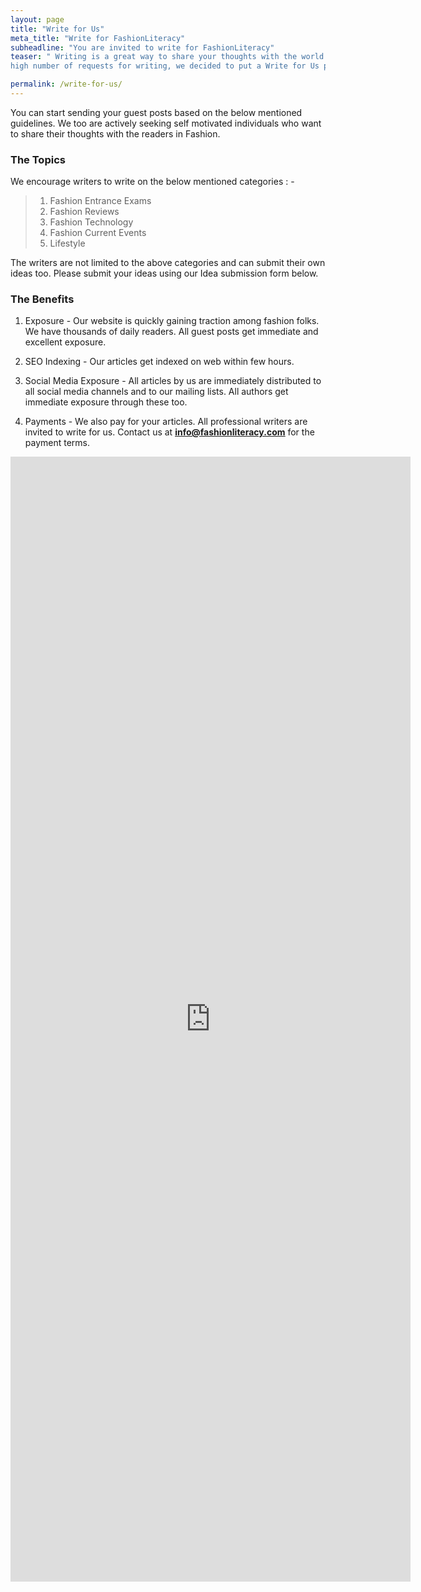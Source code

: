 ```yaml
---
layout: page
title: "Write for Us"
meta_title: "Write for FashionLiteracy"
subheadline: "You are invited to write for FashionLiteracy"
teaser: " Writing is a great way to share your thoughts with the world. It also helps in establishing yourself as a subject matter expert in your field. We too encourage writers to submit their ideas and write content for us. Due to the
high number of requests for writing, we decided to put a Write for Us page"

permalink: /write-for-us/
---
```



You can start sending your guest posts based on the below mentioned guidelines.
We too are actively seeking self motivated individuals who want to share their
thoughts with the readers in Fashion.

### The Topics

We encourage writers to write on the below mentioned categories : -

>
> 1. Fashion Entrance Exams
> 2. Fashion Reviews
> 3. Fashion Technology
> 4. Fashion Current Events
> 5. Lifestyle
>

The writers are not limited to the above categories and can submit their own
ideas too. Please submit your ideas using our Idea submission form below. 

### The Benefits


1. Exposure - Our website is quickly gaining traction among fashion folks. We
   have thousands of daily readers. All guest posts get immediate and
   excellent exposure.
   
2. SEO Indexing - Our articles get indexed on web within few hours.
3. Social Media Exposure - All articles by us are immediately distributed to all
   social media channels and to our mailing lists. All authors get immediate
   exposure through these too.
4. Payments - We also pay for your articles. All professional writers are
   invited to write for us. Contact us at <u><b>info@fashionliteracy.com</b></u> for the payment terms.


<iframe src="https://docs.google.com/forms/d/e/1FAIpQLSeCapLzLe5VVM7GxtLDAMI4WWubjO55mE8sS2MQAa5DxOeqfw/viewform?embedded=true" 
width="640" height="1800" frameborder="0" marginheight="0" marginwidth="0">Loading…</iframe>
